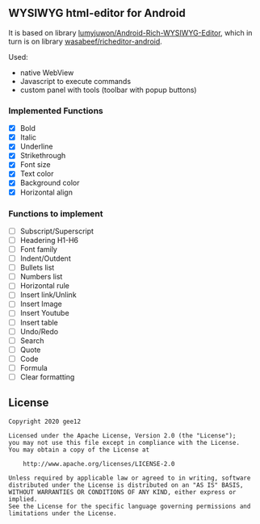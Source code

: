 ## WYSIWYG html-editor for Android

It is based on library [lumyjuwon/Android-Rich-WYSIWYG-Editor](https://github.com/lumyjuwon/Android-Rich-WYSIWYG-Editor), which in turn is on library [wasabeef/richeditor-android](https://github.com/wasabeef/richeditor-android).

Used:
- native WebView
- Javascript to execute commands
- custom panel with tools (toolbar with popup buttons)

### Implemented Functions
- [x] Bold
- [x] Italic
- [x] Underline
- [x] Strikethrough
- [x] Font size
- [x] Text color
- [x] Background color
- [x] Horizontal align

### Functions to implement
- [ ] Subscript/Superscript
- [ ] Headering H1-H6
- [ ] Font family
- [ ] Indent/Outdent
- [ ] Bullets list
- [ ] Numbers list
- [ ] Horizontal rule
- [ ] Insert link/Unlink
- [ ] Insert Image
- [ ] Insert Youtube
- [ ] Insert table
- [ ] Undo/Redo
- [ ] Search
- [ ] Quote
- [ ] Code
- [ ] Formula
- [ ] Clear formatting

## License
```
Copyright 2020 gee12

Licensed under the Apache License, Version 2.0 (the "License");
you may not use this file except in compliance with the License.
You may obtain a copy of the License at

    http://www.apache.org/licenses/LICENSE-2.0

Unless required by applicable law or agreed to in writing, software
distributed under the License is distributed on an "AS IS" BASIS,
WITHOUT WARRANTIES OR CONDITIONS OF ANY KIND, either express or implied.
See the License for the specific language governing permissions and
limitations under the License.
```
